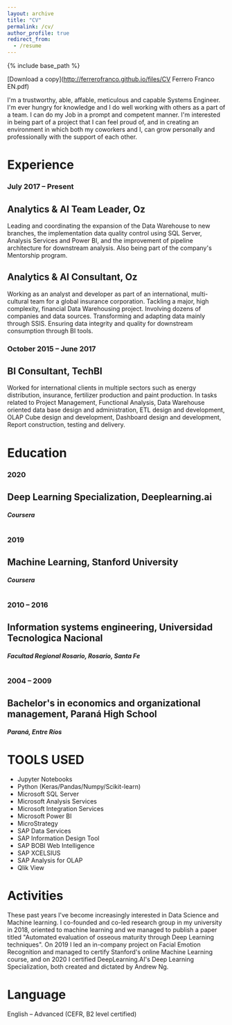 ```yaml
---
layout: archive
title: "CV"
permalink: /cv/
author_profile: true
redirect_from:
  - /resume
---
```


{% include base_path %}

[Download a copy](http://ferrerofranco.github.io/files/CV Ferrero Franco EN.pdf)

I&#39;m a trustworthy, able, affable, meticulous and capable Systems Engineer. I&#39;m ever hungry for knowledge and I do well working with others as a part of a team. I can do my Job in a prompt and competent manner. I&#39;m interested in being part of a project that I can feel proud of, and in creating an environment in which both my coworkers and I, can grow personally and professionally with the support of each other.

# Experience
### July 2017 – Present
## Analytics &amp; AI Team Leader, **Oz**
Leading and coordinating the expansion of the Data Warehouse to new branches, the implementation data quality control using SQL Server, Analysis Services and Power BI, and the improvement of pipeline architecture for downstream analysis. Also being part of the company&#39;s Mentorship program.

## Analytics &amp; AI Consultant, **Oz**

Working as an analyst and developer as part of an international, multi-cultural team for a global insurance corporation. Tackling a major, high complexity, financial Data Warehousing project.
Involving dozens of companies and data sources. Transforming and adapting data mainly through SSIS. Ensuring data integrity and quality for downstream consumption through BI tools.

### October 2015 – June 2017
## BI Consultant, **TechBI**
Worked for international clients in multiple sectors such as energy distribution, insurance, fertilizer production and paint production. In tasks related to Project Management, Functional Analysis, Data Warehouse oriented data base design and administration, ETL design and development, OLAP Cube design and development, Dashboard design and development, Report construction, testing and delivery.

# Education
### **2020**
## Deep Learning Specialization, **Deeplearning&#46;ai**
##### Coursera
#
#
### **2019**
## Machine Learning, **Stanford University**
##### Coursera
#
#
### **2010 – 2016**

## Information systems engineering, **Universidad Tecnologica Nacional**
##### Facultad Regional Rosario, Rosario, Santa Fe
#
#
### **2004 – 2009**
## Bachelor&#39;s in economics and organizational management, **Paraná High School**
##### Paraná, Entre Ríos
#
#
# TOOLS USED
- Jupyter Notebooks
- Python (Keras/Pandas/Numpy/Scikit-learn)
- Microsoft SQL Server
- Microsoft Analysis Services
- Microsoft Integration Services
- Microsoft Power BI
- MicroStrategy
- SAP Data Services
- SAP Information Design Tool
- SAP BOBI Web Intelligence
- SAP XCELSIUS
- SAP Analysis for OLAP
- Qlik View

# Activities
These past years I&#39;ve become increasingly interested in Data Science and Machine learning.
I co-founded and co-led research group in my university in 2018, oriented to machine learning and we managed to publish a paper titled &quot;Automated evaluation of osseous maturity through Deep Learning techniques&quot;.
On 2019 I led an in-company project on Facial Emotion Recognition and managed to certify Stanford&#39;s online Machine Learning course, and on 2020 I certified DeepLearning&#46;AI&#39;s Deep Learning Specialization, both created and dictated by Andrew Ng.

# Language
English – Advanced (CEFR, B2 level certified)